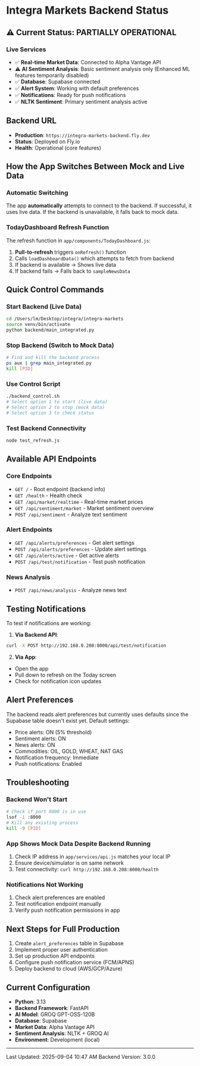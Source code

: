 # Integra Markets Backend Status

## ⚠️ Current Status: PARTIALLY OPERATIONAL

### Live Services
- ✅ **Real-time Market Data**: Connected to Alpha Vantage API
- ⚠️ **AI Sentiment Analysis**: Basic sentiment analysis only (Enhanced ML features temporarily disabled)
- ✅ **Database**: Supabase connected
- ✅ **Alert System**: Working with default preferences
- ✅ **Notifications**: Ready for push notifications
- ✅ **NLTK Sentiment**: Primary sentiment analysis active

## Backend URL
- **Production**: `https://integra-markets-backend.fly.dev`
- **Status**: Deployed on Fly.io
- **Health**: Operational (core features)

## How the App Switches Between Mock and Live Data

### Automatic Switching
The app **automatically** attempts to connect to the backend. If successful, it uses live data. If the backend is unavailable, it falls back to mock data.

### TodayDashboard Refresh Function
The refresh function in `app/components/TodayDashboard.js`:
1. **Pull-to-refresh** triggers `onRefresh()` function
2. Calls `loadDashboardData()` which attempts to fetch from backend
3. If backend is available → Shows live data
4. If backend fails → Falls back to `sampleNewsData`

## Quick Control Commands

### Start Backend (Live Data)
```bash
cd /Users/lm/Desktop/integra/integra-markets
source venv/bin/activate
python backend/main_integrated.py
```

### Stop Backend (Switch to Mock Data)
```bash
# Find and kill the backend process
ps aux | grep main_integrated.py
kill [PID]
```

### Use Control Script
```bash
./backend_control.sh
# Select option 1 to start (live data)
# Select option 2 to stop (mock data)
# Select option 3 to check status
```

### Test Backend Connectivity
```bash
node test_refresh.js
```

## Available API Endpoints

### Core Endpoints
- `GET /` - Root endpoint (backend info)
- `GET /health` - Health check
- `GET /api/market/realtime` - Real-time market prices
- `GET /api/sentiment/market` - Market sentiment overview
- `POST /api/sentiment` - Analyze text sentiment

### Alert Endpoints
- `GET /api/alerts/preferences` - Get alert settings
- `POST /api/alerts/preferences` - Update alert settings
- `GET /api/alerts/active` - Get active alerts
- `POST /api/test/notification` - Test push notification

### News Analysis
- `POST /api/news/analysis` - Analyze news text

## Testing Notifications

To test if notifications are working:

1. **Via Backend API**:
```bash
curl -X POST http://192.168.0.208:8000/api/test/notification
```

2. **Via App**:
- Open the app
- Pull down to refresh on the Today screen
- Check for notification icon updates

## Alert Preferences

The backend reads alert preferences but currently uses defaults since the Supabase table doesn't exist yet. Default settings:
- Price alerts: ON (5% threshold)
- Sentiment alerts: ON
- News alerts: ON
- Commodities: OIL, GOLD, WHEAT, NAT GAS
- Notification frequency: Immediate
- Push notifications: Enabled

## Troubleshooting

### Backend Won't Start
```bash
# Check if port 8000 is in use
lsof -i :8000
# Kill any existing process
kill -9 [PID]
```

### App Shows Mock Data Despite Backend Running
1. Check IP address in `app/services/api.js` matches your local IP
2. Ensure device/simulator is on same network
3. Test connectivity: `curl http://192.168.0.208:8000/health`

### Notifications Not Working
1. Check alert preferences are enabled
2. Test notification endpoint manually
3. Verify push notification permissions in app

## Next Steps for Full Production

1. Create `alert_preferences` table in Supabase
2. Implement proper user authentication
3. Set up production API endpoints
4. Configure push notification service (FCM/APNS)
5. Deploy backend to cloud (AWS/GCP/Azure)

## Current Configuration

- **Python**: 3.13
- **Backend Framework**: FastAPI
- **AI Model**: GROQ GPT-OSS-120B
- **Database**: Supabase
- **Market Data**: Alpha Vantage API
- **Sentiment Analysis**: NLTK + GROQ AI
- **Environment**: Development (local)

---

Last Updated: 2025-09-04 10:47 AM
Backend Version: 3.0.0
